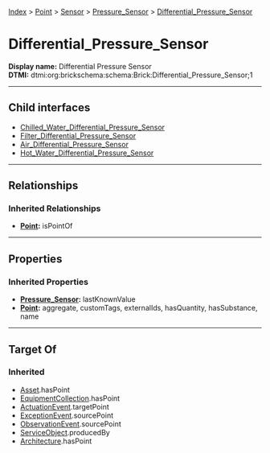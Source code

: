[Index](../../../../index.md) > [Point](../../../Point.md) > [Sensor](../../Sensor.md) > [Pressure_Sensor](../Pressure_Sensor.md) > [Differential_Pressure_Sensor](#)
# Differential_Pressure_Sensor

**Display name:** Differential Pressure Sensor<br />
**DTMI:** dtmi:org:brickschema:schema:Brick:Differential_Pressure_Sensor;1

---

## Child interfaces
* [Chilled_Water_Differential_Pressure_Sensor](Chilled_Water_Differential_Pressure_Sensor.md)
* [Filter_Differential_Pressure_Sensor](Filter_Differential_Pressure_Sensor.md)
* [Air_Differential_Pressure_Sensor](Air_Differential_Pressure_Sensor/Air_Differential_Pressure_Sensor.md)
* [Hot_Water_Differential_Pressure_Sensor](Hot_Water_Differential_Pressure_Sensor/Hot_Water_Differential_Pressure_Sensor.md)

---

## Relationships

### Inherited Relationships
* **[Point](../../../Point.md):** isPointOf

---

## Properties

### Inherited Properties
* **[Pressure_Sensor](../Pressure_Sensor.md):** lastKnownValue
* **[Point](../../../Point.md):** aggregate, customTags, externalIds, hasQuantity, hasSubstance, name

---

## Target Of
### Inherited
* [Asset](../../../../Asset/Asset.md).hasPoint
* [EquipmentCollection](../../../../Collection/EquipmentCollection.md).hasPoint
* [ActuationEvent](../../../../Event/PointEvent/ActuationEvent.md).targetPoint
* [ExceptionEvent](../../../../Event/PointEvent/ExceptionEvent.md).sourcePoint
* [ObservationEvent](../../../../Event/PointEvent/ObservationEvent.md).sourcePoint
* [ServiceObject](../../../../Information/ServiceObject/ServiceObject.md).producedBy
* [Architecture](../../../../Space/Architecture/Architecture.md).hasPoint
